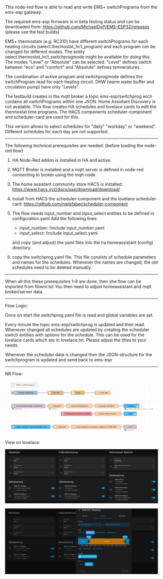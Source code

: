 This node-red flow is able to read and write EMS+ switchPrograms from the ems-esp gateway.

The required ems-esp firmware is in beta testing status and can be downloaded from:
https://github.com/MichaelDvP/EMS-ESP32/releases  (please use the test builds)

EMS+ thermostats (e.g. RC310) have different switchPrograms for each heating circuits (select.thermostat_hc1_program)
and each program can be changed for different modes.
The entity select.thermostat_hc1_switchprogmode might be available for doing this. 
The modes "Level" or "Absolute" can be selected. 
"Level" defines switch between "eco" and "comfort" and "Absolute" defines temneratures. 

The combination of active program and switchprogmode defines the switchProgram read for each heating circuit.
DHW (warm water buffer and circulation pump) have only "Levels".

The testbuild creates in the mqtt broker a topic ems-esp/switchprog wich contains all switchPrograms within one JSON.
Home Assistant Discovery is not available. This flow creates HA schedules and lovelace cards to edit the thermostat time programs.
The HACS components scheduler-component and scheduler-card are used for this.

This version allows to select schedules for "daily" "workday" or "weekend".
Different schedules for each day are not supported. 


***

The following technical prerequisites are needed: (before loading the node-red flow)

1.	HA Node-Red addon is installed in HA and active.

2.	MQTT Broker is installed and a mqtt server is defined in node-red connecting to broker using the mqtt node.

3.	The home assistant community store HACS is installed: https://www.hacs.xyz/docs/use/download/download/

4.	Install from HACS the scheduler-component and the lovelace scheduler-card:  https://github.com/nielsfaber/scheduler-component

5.  The flow needs input_number and input_select entities to be defined in configuration.yaml
    Add the following lines: 
    - input_number: !include input_number.yaml
    - input_select: !include input_select.yaml
    
    and copy (and adjust) the yaml files into the ha homeassistant (config) directory.

6.  copy the switchprog.yaml file. This file consists of schedule parameters and names for the schedules.
    Whenever the names are changed, the old schedules need to be deleted manually.

***

When all this these prerequisites 1-6 are done, then zhe flow can be imported from flownr.txt
You then need to adjust homeassistant and mqtt broker/server data.


***

Flow Logic:

Once on start the switchprog.yaml file is read and global variables are set.

Every minute the topic ems-esp/switchprog is updated and then read.
Whenever changed all schedules are updated by creating the scheduler switch entities with options for the schedule.
This can be used for the lovelace cards which are in lovelace.txt. Please adjust the titles to your needs.

Whenever the scheduler data is changed then the JSON-structure for the switchprogram is updated and send back to ems-esp

****
NR Flow:

![alt text](image-2.png)



View on lovelace:

![alt text](image.png)

![alt text](image-1.png)


